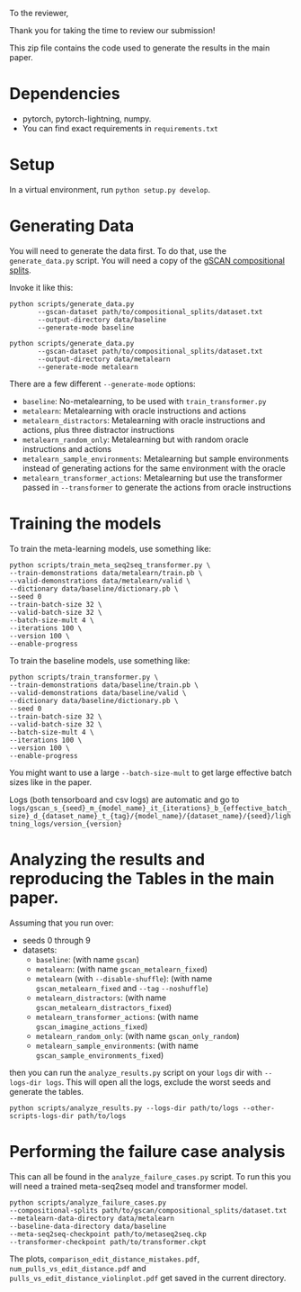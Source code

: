 To the reviewer,

Thank you for taking the time to review our submission!

This zip file contains the code used to generate the results in the main paper.

# Dependencies

 - pytorch, pytorch-lightning, numpy.
 - You can find exact requirements in `requirements.txt`

# Setup

In a virtual environment, run `python setup.py develop`.

# Generating Data

You will need to generate the data first. To do that, use the `generate_data.py` script. You
will need a copy of the [gSCAN compositional splits](https://github.com/LauraRuis/groundedSCAN/blob/master/data/compositional_splits.zip).

Invoke it like this:

    python scripts/generate_data.py
           --gscan-dataset path/to/compositional_splits/dataset.txt
           --output-directory data/baseline
           --generate-mode baseline

    python scripts/generate_data.py
           --gscan-dataset path/to/compositional_splits/dataset.txt
           --output-directory data/metalearn
           --generate-mode metalearn


There are a few different `--generate-mode` options:

 - `baseline`: No-metalearning, to be used with `train_transformer.py`
 - `metalearn`: Metalearning with oracle instructions and actions
 - `metalearn_distractors`: Metalearning with oracle instructions and actions, plus three distractor instructions
 - `metalearn_random_only`: Metalearning but with random oracle instructions and actions
 - `metalearn_sample_environments`: Metalearning but sample environments instead of generating actions for the same environment with the oracle
 - `metalearn_transformer_actions`: Metalearning but use the transformer passed in `--transformer` to generate the actions from oracle instructions

# Training the models

To train the meta-learning models, use something like:

    python scripts/train_meta_seq2seq_transformer.py \
    --train-demonstrations data/metalearn/train.pb \
    --valid-demonstrations data/metalearn/valid \
    --dictionary data/baseline/dictionary.pb \
    --seed 0
    --train-batch-size 32 \
    --valid-batch-size 32 \
    --batch-size-mult 4 \
    --iterations 100 \
    --version 100 \
    --enable-progress


To train the baseline models, use something like:

    python scripts/train_transformer.py \
    --train-demonstrations data/baseline/train.pb \
    --valid-demonstrations data/baseline/valid \
    --dictionary data/baseline/dictionary.pb \
    --seed 0
    --train-batch-size 32 \
    --valid-batch-size 32 \
    --batch-size-mult 4 \
    --iterations 100 \
    --version 100 \
    --enable-progress

You might want to use a large `--batch-size-mult` to get large effective batch sizes like in the paper.

Logs (both tensorboard and csv logs) are automatic and go to `logs/gscan_s_{seed}_m_{model_name}_it_{iterations}_b_{effective_batch_size}_d_{dataset_name}_t_{tag}/{model_name}/{dataset_name}/{seed}/lightning_logs/version_{version}`

# Analyzing the results and reproducing the Tables in the main paper.

Assuming that you run over:

 - seeds 0 through 9
 - datasets:
    - `baseline`: (with name `gscan`)
    - `metalearn`: (with name `gscan_metalearn_fixed`)
    - `metalearn` (with `--disable-shuffle`): (with name `gscan_metalearn_fixed` and `--tag` `--noshuffle`)
    - `metalearn_distractors`: (with name `gscan_metalearn_distractors_fixed`)
    - `metalearn_transformer_actions`: (with name `gscan_imagine_actions_fixed`)
    - `metalearn_random_only`: (with name `gscan_only_random`)
    - `metalearn_sample_environments`: (with name `gscan_sample_environments_fixed`)

then you can run the `analyze_results.py` script on your `logs` dir with `--logs-dir logs`. This will open all the
logs, exclude the worst seeds and generate the tables.

    python scripts/analyze_results.py --logs-dir path/to/logs --other-scripts-logs-dir path/to/logs

# Performing the failure case analysis

This can all be found in the `analyze_failure_cases.py` script. To run this you will need a
trained meta-seq2seq model and transformer model.

    python scripts/analyze_failure_cases.py
    --compositional-splits path/to/gscan/compositional_splits/dataset.txt
    --metalearn-data-directory data/metalearn
    --baseline-data-directory data/baseline
    --meta-seq2seq-checkpoint path/to/metaseq2seq.ckp
    --transformer-checkpoint path/to/transformer.ckpt

The plots, `comparison_edit_distance_mistakes.pdf`, `num_pulls_vs_edit_distance.pdf` and `pulls_vs_edit_distance_violinplot.pdf` get saved in the current directory.
